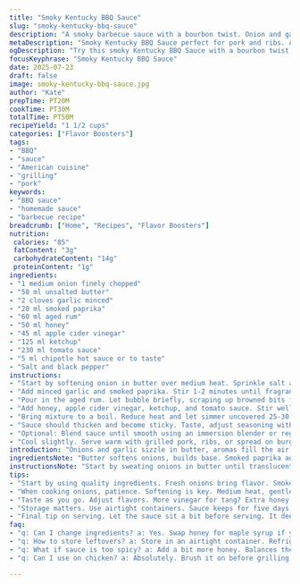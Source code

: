 ```yaml
---
title: "Smoky Kentucky BBQ Sauce"
slug: "smoky-kentucky-bbq-sauce"
description: "A smoky barbecue sauce with a bourbon twist. Onion and garlic softened in butter, paprika and smoky chipotle Tabasco heat. Bourbon replaced with aged rum, molasses swapped for honey for a lighter sweetness. Lemon juice swapped for apple cider vinegar for tang. Simmered till thick and sticky. Great for pork, ribs, burgers. Saucy and smoky, not overly sweet. A hint of spice lingers. Can be puréed smooth or chunky. Adjust spice to taste. Experiment with woody smokiness by adding a drop of liquid smoke if wanted."
metaDescription: "Smoky Kentucky BBQ Sauce perfect for pork and ribs. A unique twist with aged rum and honey, not overly sweet, packed with smoky flavor."
ogDescription: "Try this smoky Kentucky BBQ Sauce with a bourbon twist. Perfect for all your grilling needs and brings a depth of flavor you will love."
focusKeyphrase: "Smoky Kentucky BBQ Sauce"
date: 2025-07-23
draft: false
image: smoky-kentucky-bbq-sauce.jpg
author: "Kate"
prepTime: PT20M
cookTime: PT30M
totalTime: PT50M
recipeYield: "1 1/2 cups"
categories: ["Flavor Boosters"]
tags:
- "BBQ"
- "sauce"
- "American cuisine"
- "grilling"
- "pork"
keywords:
- "BBQ sauce"
- "homemade sauce"
- "barbecue recipe"
breadcrumb: ["Home", "Recipes", "Flavor Boosters"]
nutrition: 
 calories: "85"
 fatContent: "3g"
 carbohydrateContent: "14g"
 proteinContent: "1g"
ingredients:
- "1 medium onion finely chopped"
- "50 ml unsalted butter"
- "2 cloves garlic minced"
- "20 ml smoked paprika"
- "60 ml aged rum"
- "50 ml honey"
- "45 ml apple cider vinegar"
- "125 ml ketchup"
- "230 ml tomato sauce"
- "5 ml chipotle hot sauce or to taste"
- "Salt and black pepper"
instructions:
- "Start by softening onion in butter over medium heat. Sprinkle salt and pepper as it cooks."
- "Add minced garlic and smoked paprika. Stir 1-2 minutes until fragrant but not burnt."
- "Pour in the aged rum. Let bubble briefly, scraping up browned bits from the pan bottom."
- "Add honey, apple cider vinegar, ketchup, and tomato sauce. Stir well to combine all."
- "Bring mixture to a boil. Reduce heat and let simmer uncovered 25-30 minutes. Stir every few minutes to prevent sticking."
- "Sauce should thicken and become sticky. Taste, adjust seasoning with salt, pepper, or chipotle hot sauce."
- "Optional: Blend sauce until smooth using an immersion blender or regular blender for creamy texture."
- "Cool slightly. Serve warm with grilled pork, ribs, or spread on burgers."
introduction: "Onions and garlic sizzle in butter, aromas fill the air fast. Paprika dusted in, smoky and deep. Rum replaces bourbon — aged, dark, adding depth. Honey swaps out molasses, lighter, mellow sweet. Apple cider vinegar instead of lemon juice, tart and bright but less sharp. Tomato bases unite ketchup and sauce for rich texture. Heat from chipotle hot sauce, smoky fire licking. Sauce slowly thickens on stove, patience key. Perfect messy ribs companion or slather with burgers packed full of pork. Smooth or chunky, up to taste. Play with spice, add liquid smoke or extra tang. BBQ scent in kitchen is promise enough."
ingredientsNote: "Butter softens onions, builds base. Smoked paprika adds warmth and a subtle earthiness. Rum brings nuanced flavor, replacing bourbon's sharper edge. Honey lightens sweet profile compared to molasses, making sauce less heavy but still sweet enough to balance acidity. Apple cider vinegar gives brightness replacing lemon juice’s citrus punch, creating layered acidity. Tomato sauce and ketchup for body and richness; yogurt-thick texture. Chipotle hot sauce adds smoky heat and spice kick, adjustable for preference. Salt and pepper essential to balance flavors, seasoning through cooking or at end. Fresh garlic builds savory notes, keep minced small for even cooking and release of aroma. Quantities scaled down by roughly 30% for a smaller batch. Swap two ingredients for flavor variation. A bourbon swap for rum softens alcoholic pungency; molasses swapped to honey offers lighter sweetness; lemon juice switched for apple cider vinegar adds mellow tartness."
instructionsNote: "Start by sweating onions in butter until translucent, giving base richness. Salt and pepper early to extract moisture and build flavor. Add garlic and smoked paprika next, cook briefly so paprika doesn’t burn and garlic softens releasing aroma. Deglaze pan with rum to capture all browned bits and deepen flavor profile. Stir in honey, vinegar, ketchup, and tomato sauce, bring all flavors into marriage. Simmer uncovered to thicken, stirring frequently so sauce doesn’t stick or scorch on bottom. Timing extended slightly compared to original, 25-30 minutes for richer thickness. Taste often, tweak heat or seasoning before serving. Purée sauce if smooth consistency preferred, blending intensifies color and smoothness. Serve warm after slight cooling. Great on pork ribs, grilled filets, or burgers. Sauce holds well refrigerated and reheats without losing texture."
tips:
- "Start by using quality ingredients. Fresh onions bring flavor. Smoked paprika is essential. Vary your honey. Use darker honey for more depth. Adjust spices to your palate's like, chipotle heat easy to control. Want more smoke? Add that drop of liquid smoke. Be careful though. Too much can overwhelm."
- "When cooking onions, patience. Softening is key. Medium heat, gentle and slow. Garlic must be minced very fine. Releases aroma better, flavors unite well. For rum, let it bubble. Scrape the pan bottom. Captures all flavor. Simmer uncovered. Stir frequently, prevent sticking. Time it right."
- "Taste as you go. Adjust flavors. More vinegar for tang? Extra honey for sweetness? Chipotle can be tricky, try a little, then more. Texture matters. Blend it for smooth or leave chunky. Personal choice. Make it your own. Keep experimenting with that balance."
- "Storage matters. Use airtight containers. Sauce keeps for five days. Great to batch and save. Reheat gently. Keeps taste without losing texture. Use for other meats, chicken, or grilled veggies. Versatile sauce adjusts to many dishes. Consider freezing if not using fast."
- "Final tip on serving. Let the sauce sit a bit before serving. It deepens flavors. Perfect with ribs or burgers. Don't be shy to slather it on. Grilled meats really absorb it. Adds flavor punch. Keep some on hand for your next cookout."
faq:
- "q: Can I change ingredients? a: Yes. Swap honey for maple syrup if you like. Rum can switch for bourbon or even whiskey. Adjust spices for your taste."
- "q: How to store leftovers? a: Store in an airtight container. Refrigerate right away. Good for up to five days. Can also freeze for future use."
- "q: What if sauce is too spicy? a: Add a bit more honey. Balances the heat. Or add more ketchup. Cuts spice right down. Taste balance is key."
- "q: Can I use on chicken? a: Absolutely. Brush it on before grilling. Works well for chicken thighs. Try it with veggies too. Plenty of options here."

---
```

